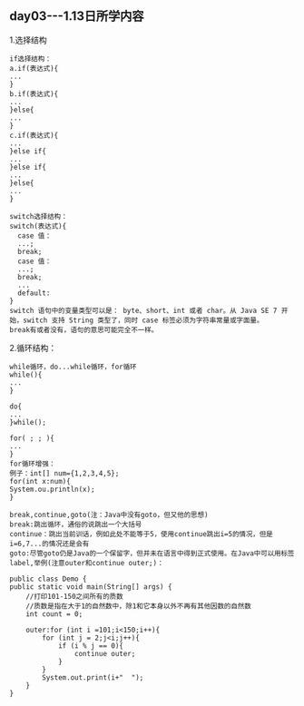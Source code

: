 ## day03---1.13日所学内容

1.选择结构

    if选择结构：
    a.if(表达式){
    ...
    }
    b.if(表达式){
    ...
    }else{
    ...
    }
    c.if(表达式){
    ...
    }else if{
    ...
    }else if{
    ...
    }else{
    ...
    }
    
    switch选择结构：
    switch(表达式){
      case 值：
      ...;
      break;
      case 值：
      ...;
      break;
      ...
      default:
    }
    switch 语句中的变量类型可以是： byte、short、int 或者 char。从 Java SE 7 开始，switch 支持 String 类型了，同时 case 标签必须为字符串常量或字面量。
    break有或者没有，语句的意思可能完全不一样。

2.循环结构：

    while循环，do...while循环，for循环
    while(){
    ...
    }
    
    do{
    ...
    }while();
    
    for( ; ; ){
    ...
    }
    for循环增强：
    例子：int[] num={1,2,3,4,5};
    for(int x:num){
    System.ou.println(x);
    }
    
    break,continue,goto(注：Java中没有goto，但又他的思想)
    break:跳出循环，通俗的说跳出一个大括号
    continue：跳出当前训话，例如此处不能等于5，使用continue跳出i=5的情况，但是i=6,7...的情况还是会有
    goto:尽管goto仍是Java的一个保留字，但并未在语言中得到正式使用。在Java中可以用标签label,举例(注意outer和continue outer;)：
    
    public class Demo {
    public static void main(String[] args) {
        //打印101-150之间所有的质数
        //质数是指在大于1的自然数中，除1和它本身以外不再有其他因数的自然数
        int count = 0;

        outer:for (int i =101;i<150;i++){
            for (int j = 2;j<i;j++){
                if (i % j == 0){
                    continue outer;
                }
            }
            System.out.print(i+"  ");
        }
    }
 




